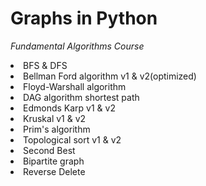 # Graphs in Python
*Fundamental Algorithms Course*
<li>BFS & DFS</li>
<li>Bellman Ford algorithm v1 & v2(optimized)
<li>Floyd-Warshall algorithm
<li>DAG algorithm shortest path
<li>Edmonds Karp v1 & v2
<li>Kruskal v1 & v2
<li>Prim's algorithm
<li>Topological sort v1 & v2
<li>Second Best
<li>Bipartite graph
<li>Reverse Delete

